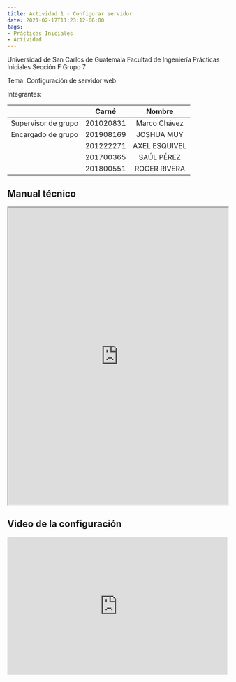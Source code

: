 ```yaml
---
title: Actividad 1 - Configurar servidor
date: 2021-02-17T11:23:12-06:00
tags:
- Prácticas Iniciales
- Actividad
---
```


Universidad de San Carlos de Guatemala
Facultad de Ingeniería
Prácticas Iniciales Sección F
Grupo 7

Tema: Configuración de servidor web

Integrantes:

|                     |   Carné   |    Nombre     |
| :-----------------: | :-------: | :-----------: |
| Supervisor de grupo | 201020831 | Marco Chávez  |
| Encargado de grupo  | 201908169 |  JOSHUA MUY   |
|                     | 201222271 | AXEL ESQUIVEL |
|                     | 201700365 |  SAÚL PÉREZ   |
|                     | 201800551 | ROGER RIVERA  |

## Manual técnico

<iframe src="https://docs.google.com/viewer?srcid=1TC88MHSwitPiray2ANWKCYCcodxWRcT2&pid=explorer&efh=false&a=v&chrome=false&embedded=true" width="100%" height="680px"></iframe>

## Video de la configuración

<iframe width="100%" height="315" src="https://www.youtube.com/embed/690TQ0ZG3xk" frameborder="0" allow="accelerometer; autoplay; clipboard-write; encrypted-media; gyroscope; picture-in-picture" allowfullscreen></iframe>
